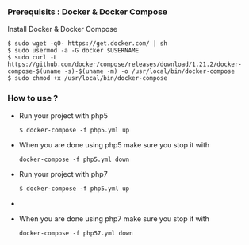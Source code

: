 ### Prerequisits : Docker & Docker Compose 

Install Docker & Docker Compose

```
$ sudo wget -qO- https://get.docker.com/ | sh
$ sudo usermod -a -G docker $USERNAME
$ sudo curl -L https://github.com/docker/compose/releases/download/1.21.2/docker-compose-$(uname -s)-$(uname -m) -o /usr/local/bin/docker-compose
$ sudo chmod +x /usr/local/bin/docker-compose
```
### How to use ? 

- Run your project with php5 
    ``` 
    $ docker-compose -f php5.yml up 
    ```

- When you are done using php5 make sure you stop it with 
    ````
    docker-compose -f php5.yml down 
    ````

- Run your project with php7
     ``` 
     $ docker-compose -f php5.yml up 
     ```
- 

- When you are done using php7 make sure you stop it with 
    ````
    docker-compose -f php57.yml down 
    ````


